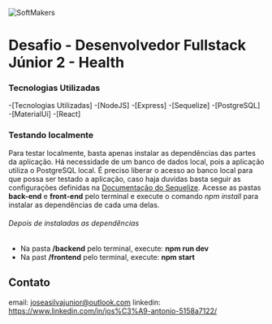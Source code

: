 ![SoftMakers](https://www.softmakers.com.br/assets/img/logotipo14xxhdpi.png)

# Desafio - Desenvolvedor Fullstack Júnior 2 - Health

### Tecnologias Utilizadas

-[Tecnologias Utilizadas] 
-[NodeJS] 
-[Express] 
-[Sequelize] 
-[PostgreSQL] 
-[MaterialUi] 
-[React]


### Testando localmente

Para testar localmente, basta apenas instalar as dependências das partes da aplicação. Há necessidade de um banco de dados local, pois a aplicação utiliza o PostgreSQL local. É preciso liberar o acesso ao banco local para que possa ser testado a aplicação, caso haja duvidas basta seguir as configurações definidas na [Documentação do Sequelize](https://sequelize.org/docs/v6/getting-started/#connecting-to-a-database). Acesse as pastas **back-end** e **front-end** pelo terminal e execute o comando _npm install_ para instalar as dependências de cada uma delas.

###### Depois de instaladas as dependências

- Na pasta **/backend** pelo terminal, execute: **npm run dev** 
- Na past **/frontend** pelo terminal, execute: **npm start**

## Contato

email: joseasilvajunior@outlook.com
linkedin: https://www.linkedin.com/in/jos%C3%A9-antonio-5158a7122/
